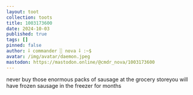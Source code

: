 ```yaml
---
layout: toot
collection: toots
title: 1003173600
date: 2024-10-03
published: true
tags: []
pinned: false
author: ⸸ commander ░ nova ⸸ :~$
avatar: /img/avatar/daemon.jpeg
mastodon: https://mastodon.online/@cmdr_nova/1003173600
---
```


never buy those enormous packs of sausage at the grocery storeyou will have frozen sausage in the freezer for months

